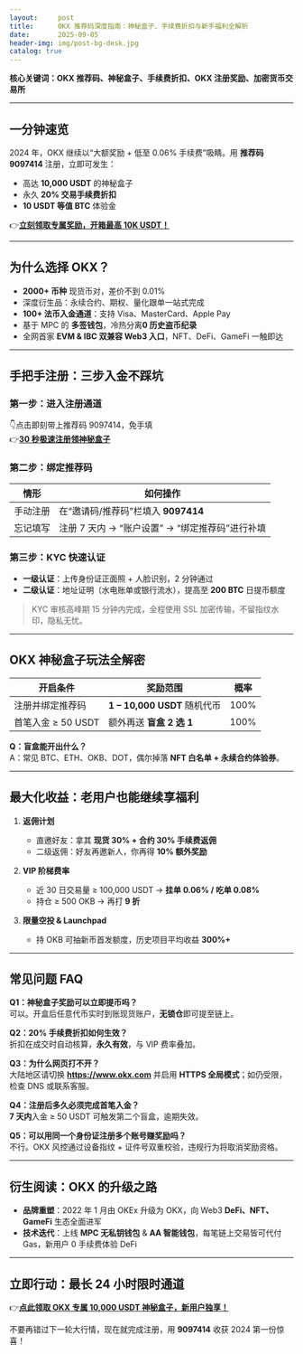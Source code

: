 ```yaml
---
layout:     post
title:      OKX 推荐码深度指南：神秘盒子、手续费折扣与新手福利全解析
date:       2025-09-05
header-img: img/post-bg-desk.jpg
catalog: true
---
```


**核心关键词：OKX 推荐码、神秘盒子、手续费折扣、OKX 注册奖励、加密货币交易所**

---

## 一分钟速览

2024 年，OKX 继续以“大额奖励 + 低至 0.06% 手续费”吸睛。用 **推荐码 9097414** 注册，立即可发生：

- 高达 **10,000 USDT** 的神秘盒子  
- 永久 **20% 交易手续费折扣**  
- **10 USDT 等值 BTC** 体验金  

👉[**立刻领取专属奖励，开箱最高 10K USDT！**](https://okxdog.com/)

---

## 为什么选择 OKX？

- **2000+ 币种** 现货币对，差价不到 0.01%  
- 深度衍生品：永续合约、期权、量化跟单一站式完成  
- **100+ 法币入金通道**：支持 Visa、MasterCard、Apple Pay  
- 基于 MPC 的 **多签钱包**，冷热分离**0 历史盗币纪录**  
- 全网首家 **EVM & IBC 双兼容 Web3 入口**，NFT、DeFi、GameFi 一触即达  

---

## 手把手注册：三步入金不踩坑

### 第一步：进入注册通道  
👇点击即刻带上推荐码 9097414，免手填  
👉[**30 秒极速注册领神秘盒子**](https://okxdog.com/)

### 第二步：绑定推荐码  
| 情形 | 如何操作 |
| --- | --- |
| 手动注册 | 在“邀请码/推荐码”栏填入 **9097414** |
| 忘记填写 | 注册 7 天内 → “账户设置” → “绑定推荐码”进行补填 |

### 第三步：KYC 快速认证  
- **一级认证**：上传身份证正面照 + 人脸识别，2 分钟通过  
- **二级认证**：地址证明（水电账单或银行流水），提高至 **200 BTC** 日提币额度  

> KYC 审核高峰期 15 分钟内完成，全程使用 SSL 加密传输，不留指纹水印，隐私无忧。

---

## OKX 神秘盒子玩法全解密

| 开启条件 | 奖励范围 | 概率 |
| --- | --- | --- |
| 注册并绑定推荐码 | **1 – 10,000 USDT** 随机代币 | 100% |
| 首笔入金 ≥ 50 USDT | 额外再送 **盲盒 2 选 1** | 100% |

**Q：盲盒能开出什么？**  
A：常见 BTC、ETH、OKB、DOT，偶尔掉落 **NFT 白名单 + 永续合约体验券**。

---

## 最大化收益：老用户也能继续享福利

1. **返佣计划**  
   - 直邀好友：拿其 **现货 30% + 合约 30% 手续费返佣**  
   - 二级返佣：好友再邀新人，你再得 **10% 额外奖励**  

2. **VIP 阶梯费率**  
   - 近 30 日交易量 ≥ 100,000 USDT → **挂单 0.06% / 吃单 0.08%**  
   - 持仓 ≥ 500 OKB → 再打 **9 折**

3. **限量空投 & Launchpad**  
   - 持 OKB 可抽新币首发额度，历史项目平均收益 **300%+**

---

## 常见问题 FAQ

**Q1：神秘盒子奖励可以立即提币吗？**  
可以。开盒后任意代币实时到账现货账户，**无锁仓**即可提至链上。

**Q2：20% 手续费折扣如何生效？**  
折扣在成交时自动核算，**永久有效**，与 VIP 费率叠加。

**Q3：为什么网页打不开？**  
大陆地区请切换 **https://www.okx.com** 并启用 **HTTPS 全局模式**；如仍受限，检查 DNS 或联系客服。

**Q4：注册后多久必须完成首笔入金？**  
**7 天内**入金 ≥ 50 USDT 可触发第二个盲盒，逾期失效。

**Q5：可以用同一个身份证注册多个账号赚奖励吗？**  
不行。OKX 风控通过设备指纹 + 证件号双重校验，违规行为将取消奖励资格。

---

## 衍生阅读：OKX 的升级之路

- **品牌重塑**：2022 年 1 月由 OKEx 升级为 OKX，向 Web3 **DeFi、NFT、GameFi** 生态全面进军  
- **技术迭代**：上线 **MPC 无私钥钱包** & **AA 智能钱包**，每笔链上交易皆可代付 Gas，新用户 0 手续费体验 DeFi  

---

## 立即行动：最长 24 小时限时通道

👉[**点此领取 OKX 专属 10,000 USDT 神秘盒子，新用户独享！**](https://okxdog.com/)

不要再错过下一轮大行情，现在就完成注册，用 **9097414** 收获 2024 第一份惊喜！